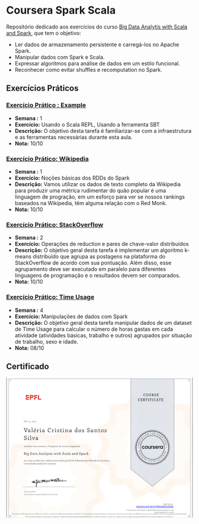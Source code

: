 # Coursera Spark Scala

Repositório dedicado aos exercícios do curso [Big Data Analytis with Scala and Spark], que tem o objetivo:

- Ler dados de armazenamento persistente e carregá-los no Apache Spark.
- Manipular dados com Spark e Scala. 
- Expressar algoritmos para análise de dados em um estilo funcional. 
- Reconhecer como evitar shuffles e recomputation no Spark.

## Exercícios Práticos

### [Exercício Prático : Example](https://github.com/vvalcristina/Coursera-Spark-Scala/tree/main/example)

* **Semana :** 1
* **Exercício:** Usando o Scala REPL, Usando a ferramenta SBT
* **Descrição:** O objetivo desta tarefa é familiarizar-se com a infraestrutura e as ferramentas necessárias durante esta aula. 
* **Nota:** 10/10

### [Exercício Prático: Wikipedia](https://github.com/vvalcristina/Coursera-Spark-Scala/tree/main/wikipedia)

* **Semana :** 1
* **Exercício:** Noções básicas dos RDDs do Spark
* **Descrição:** Vamos utilizar os dados de texto completo da Wikipedia para produzir uma métrica rudimentar do quão popular é uma linguagem de progração, em um esforço para ver se nossos rankings baseados na Wikipedia, têm alguma relação com o Red Monk.
* **Nota:** 10/10

### [Exercício Prático: StackOverflow](https://github.com/vvalcristina/Coursera-Spark-Scala/tree/main/stackoverflow)

* **Semana :** 2
* **Exercício:** Operações de reduction e pares de chave-valor distribuídos
* **Descrição:** O objetivo geral desta tarefa é implementar um algoritmo k-means distribuído que agrupa as postagens na plataforma do StackOverflow de acordo com sua pontuação. Além disso, esse agrupamento deve ser executado em paralelo para diferentes linguagens de programação e o resultados devem ser comparados.
* **Nota:** 10/10

### [Exercício Prático: Time Usage](https://github.com/vvalcristina/Coursera-Spark-Scala/tree/main/timeusage)

* **Semana :** 4
* **Exercício:** Manipulações de dados com Spark
* **Descrição:** O objetivo geral desta tarefa manipular dados de um dataset de Time Usage para calcular o número de horas gastas em cada atividade (atividades básicas, trabalho e outros) agrupados por situação de trabalho, sexo e idade.
* **Nota:** 08/10

## Certificado

![](Certificado.png)

[Big Data Analytis with Scala and Spark]:https://www.coursera.org/learn/scala-spark-big-data

